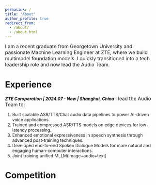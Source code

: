 ```yaml
---
permalink: /
title: "About"
author_profile: true
redirect_from: 
  - /about/
  - /about.html
---
```


<span style="font-size: 16px;">I am a recent graduate from Georgetown University and passionate Machine Learning Engineer at ZTE, where we build multimodel foundation models.
I quickly transitioned into a tech leadership role and now lead the Audio Team.<span>

Experience
======
***ZTE Coroporation | 2024.07 - Now | Shanghai, China***
<span style="font-size: 16px;">
I lead the Audio Team to:
1. Built scalable ASR/TTS/Chat audio data pipelines to power AI-driven voice applications.
2. Trained and compressed ASR/TTS models on edge devices for low-latency processing.
3. Enhanced emotional expressiveness in speech synthesis through advanced post-training techniques.
4. Developed end-to-end Spoken Dialogue Models for more natural and engaging human-computer interactions.
5. Joint training unified MLLM(image+audio+text)
</span>

Competition
======

